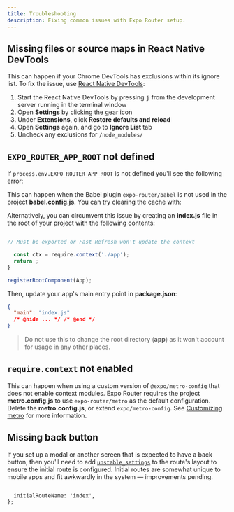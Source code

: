 ```yaml
---
title: Troubleshooting
description: Fixing common issues with Expo Router setup.
---
```


## Missing files or source maps in React Native DevTools

This can happen if your Chrome DevTools has exclusions within its ignore list. To fix the issue, use [React Native DevTools](https://reactnative.dev/docs/react-native-devtools):

1. Start the React Native DevTools by pressing <kbd>j</kbd> from the development server running in the terminal window
2. Open **Settings** by clicking the gear icon
3. Under **Extensions**, click **Restore defaults and reload**
4. Open **Settings** again, and go to **Ignore List** tab
5. Uncheck any exclusions for `/node_modules/`

## `EXPO_ROUTER_APP_ROOT` not defined

If `process.env.EXPO_ROUTER_APP_ROOT` is not defined you'll see the following error:

This can happen when the Babel plugin `expo-router/babel` is not used in the project **babel.config.js**. You can try clearing the cache with:

Alternatively, you can circumvent this issue by creating an **index.js** file in the root of your project with the following contents:

```jsx index.js

// Must be exported or Fast Refresh won't update the context

  const ctx = require.context('./app');
  return ;
}

registerRootComponent(App);
```

Then, update your app's main entry point in **package.json**:

```json package.json
{
  "main": "index.js"
  /* @hide ... */ /* @end */
}
```

> Do not use this to change the root directory (**app**) as it won't account for usage in any other places.

## `require.context` not enabled

This can happen when using a custom version of `@expo/metro-config` that does not enable context modules. Expo Router requires the project **metro.config.js** to use `expo-router/metro` as the default configuration. Delete the **metro.config.js**, or extend `expo/metro-config`. See [Customizing metro](/guides/customizing-metro/) for more information.

## Missing back button

If you set up a modal or another screen that is expected to have a back button, then you'll need to add [`unstable_settings`](/router/advanced/router-settings/) to the route's layout to ensure the initial route is configured. Initial routes are somewhat unique to mobile apps and fit awkwardly in the system &mdash; improvements pending.

```tsx app/_layout.tsx

  initialRouteName: 'index',
};
```